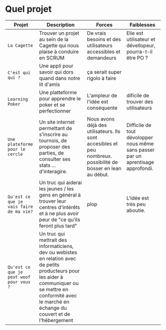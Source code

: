 # Quel projet

| Projet | Description | Forces | Faiblesses |
| --- | --- | --- | ---|
| `La Cagette` | Trouver un projet au sein de la Cagette qui nous plaise à conduire en SCRUM | De vrais besoins et des utilisateurs accessibles et demandeurs | Elie est utilisateur et dévellopeur, pourra-t-il être PO ? |
| `C'est qui qui ?` | Une appli pour savoir qui dors quand dans notre lit d'amis | ça serait super rigolo à faire | 
| `Learning Poker` | Une platteforme pour apprendre le poker et se perfectionner | L'ampleur de l'idée est conséquente | dificile de trouver des utilisateurs
| `Une plateforme pour le cercle`| Un site internet permettant de s'inscrire au tournois, de proposer des parties, de consulter ses stats ... d'interagire. | Nous avons déjà des utilisateurs. Ils sont accesibles et peu nombreux. possibilité de bosser en lean au début. | Difficile de tout dévolopper nous même sans passer par un aprentisage approfondi.
| `Qu'est ce que je vais faire de ma vie?`| Un truc qui aiderai les jeunes / les gens en général à trouver leur centres d'intérêts et à ne plus avoir peur de "ce qu'ils feront plus tard" |plop | L'idée est très peu aboutie.
| `Qu'est ce que je peut woof pour vous ?` | Un truc qui mettrait des informaticiens, dev ou webistes en relation avec de petits producteurs pour les aider à communiquer ou se mettre en conformité avec le marché en échange du couvert et de l'hébergement |    |    |

